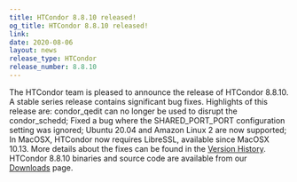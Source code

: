 ```yaml
---
title: HTCondor 8.8.10 released!
og_title: HTCondor 8.8.10 released!
link: 
date: 2020-08-06
layout: news
release_type: HTCondor
release_number: 8.8.10
---
```


The HTCondor team is pleased to announce the release of HTCondor 8.8.10. A stable series release contains significant bug fixes.  Highlights of this release are: condor_qedit can no longer be used to disrupt the condor_schedd; Fixed a bug where the SHARED_PORT_PORT configuration setting was ignored; Ubuntu 20.04 and Amazon Linux 2 are now supported; In MacOSX, HTCondor now requires LibreSSL, available since MacOSX 10.13.  More details about the fixes can be found in the <a href="https://htcondor.readthedocs.io/en/v8_8/version-history/stable-release-series-88.html#version-8-8-10"> Version History</a>.  HTCondor 8.8.10 binaries and source code are available from our <a href="http://htcondor.org/downloads/">Downloads</a> page. 

